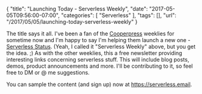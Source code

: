 
{
	"title": "Launching Today - Serverless Weekly",
	"date": "2017-05-05T09:56:00-07:00",
	"categories": [
		"Serverless"
	],
	"tags": [],
	"url": "/2017/05/05/launching-today-serverless-weekly"
}

The title says it all. I've been a fan of the [Cooperpress](https://cooperpress.com/) weeklies for sometime now and I'm happy to say I'm helping them launch a new one - [Serverless Status](https://serverless.email/). (Yeah, I called it "Serverless Weekly" above, but you get the idea. ;) As with the other weeklies, this a free newsletter providing interesting links concerning serverless stuff. This will include blog posts, demos, product announcements and more. I'll be contributing to it, so feel free to DM or @ me suggestions. 

You can sample the content (and sign up) now at https://serverless.email.

